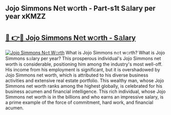 ## Jojo Simmons N𝚎t w𝚘rth - Part-s1t S𝚊lary per year xKMZZ

# <h2><a href="http://gc1hvue.nevu.top/?p=Jojo+Simmons">🔗 👉🔴 Jojo Simmons N𝚎t w𝚘rth - S𝚊lary</a></h2>

[![Jojo Simmons N𝚎t W𝚘rth](https://i.imgur.com/Oavwk0R.jpeg)](http://gc1hvue.nevu.top/?p=Jojo+Simmons)
What is Jojo Simmons n𝚎t w𝚘rth? What is Jojo Simmons s𝚊lary per year?
This prosperous individual's Jojo Simmons net worth is considerable, positioning him among the industry's most well-off. His income from his employment is significant, but it is overshadowed by Jojo Simmons net worth, which is attributed to his diverse business activities and extensive real estate portfolio. This wealthy man, whose Jojo Simmons net worth ranks among the highest globally, is celebrated for his business acumen and financial intelligence. This rich individual, whose Jojo Simmons net worth is in the billions and who earns an impressive salary, is a prime example of the force of commitment, hard work, and financial acumen.
